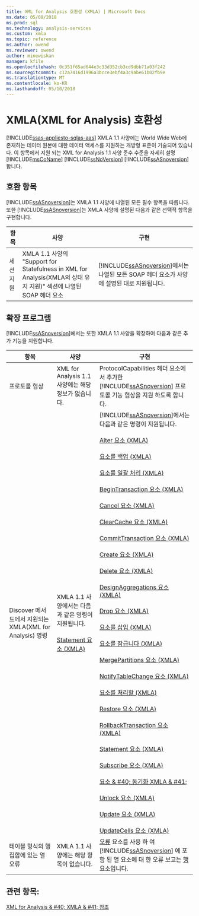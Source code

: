 ```yaml
---
title: XML for Analysis 호환성 (XMLA) | Microsoft Docs
ms.date: 05/08/2018
ms.prod: sql
ms.technology: analysis-services
ms.custom: xmla
ms.topic: reference
ms.author: owend
ms.reviewer: owend
author: minewiskan
manager: kfile
ms.openlocfilehash: 0c351f65ad644e3c33d352cb3cd9dbb71a03f242
ms.sourcegitcommit: c12a7416d1996a3bcce3ebf4a3c9abe61b02fb9e
ms.translationtype: MT
ms.contentlocale: ko-KR
ms.lasthandoff: 05/10/2018
---
```

# <a name="xml-for-analysis-compliance-xmla"></a>XMLA(XML for Analysis) 호환성
[!INCLUDE[ssas-appliesto-sqlas-aas](../../includes/ssas-appliesto-sqlas-aas.md)]
  XMLA 1.1 사양에는 World Wide Web에 존재하는 데이터 원본에 대한 데이터 액세스를 지원하는 개방형 표준이 기술되어 있습니다. 이 항목에서 지원 되는 XML for Analysis 1.1 사양 준수 수준을 자세히 설명 [!INCLUDE[msCoName](../../includes/msconame-md.md)] [!INCLUDE[ssNoVersion](../../includes/ssnoversion-md.md)] [!INCLUDE[ssASnoversion](../../includes/ssasnoversion-md.md)]합니다.  
  
## <a name="compliant-items"></a>호환 항목  
 [!INCLUDE[ssASnoversion](../../includes/ssasnoversion-md.md)]는 XMLA 1.1 사양에 나열된 모든 필수 항목을 따릅니다. 또한 [!INCLUDE[ssASnoversion](../../includes/ssasnoversion-md.md)]는 XMLA 사양에 설명된 다음과 같은 선택적 항목을 구현합니다.  
  
|항목|사양|구현|  
|----------|-------------------|--------------------|  
|세션 지원|XMLA 1.1 사양의 "Support for Statefulness in XML for Analysis(XMLA의 상태 유지 지원)" 섹션에 나열된 SOAP 헤더 요소|[!INCLUDE[ssASnoversion](../../includes/ssasnoversion-md.md)]에서는 나열된 모든 SOAP 헤더 요소가 사양에 설명된 대로 지원됩니다.|  
  
## <a name="extensions"></a>확장 프로그램  
 [!INCLUDE[ssASnoversion](../../includes/ssasnoversion-md.md)]에서는 또한 XMLA 1.1 사양을 확장하여 다음과 같은 추가 기능을 지원합니다.  
  
|항목|사양|구현|  
|----------|-------------------|--------------------|  
|프로토콜 협상|XML for Analysis 1.1 사양에는 해당 정보가 없습니다.|ProtocolCapabilities 헤더 요소에서 추가한 [!INCLUDE[ssASnoversion](../../includes/ssasnoversion-md.md)] 프로토콜 기능 협상을 지원 하도록 합니다.|  
|Discover 메서드에서 지원되는 XMLA(XML for Analysis) 명령|XMLA 1.1 사양에서는 다음과 같은 명령이 지원됩니다.<br /><br /> [Statement 요소 &#40;XMLA&#41;](../../analysis-services/xmla/xml-elements-commands/statement-element-xmla.md)|[!INCLUDE[ssASnoversion](../../includes/ssasnoversion-md.md)]에서는 다음과 같은 명령이 지원됩니다.<br /><br /> [Alter 요소 &#40;XMLA&#41;](../../analysis-services/xmla/xml-elements-commands/alter-element-xmla.md)<br /><br /> [요소를 백업 &#40;XMLA&#41;](../../analysis-services/xmla/xml-elements-commands/backup-element-xmla.md)<br /><br /> [요소를 일괄 처리 &#40;XMLA&#41;](../../analysis-services/xmla/xml-elements-commands/batch-element-xmla.md)<br /><br /> [BeginTransaction 요소 &#40;XMLA&#41;](../../analysis-services/xmla/xml-elements-commands/begintransaction-element-xmla.md)<br /><br /> [Cancel 요소 &#40;XMLA&#41;](../../analysis-services/xmla/xml-elements-commands/cancel-element-xmla.md)<br /><br /> [ClearCache 요소 &#40;XMLA&#41;](../../analysis-services/xmla/xml-elements-commands/clearcache-element-xmla.md)<br /><br /> [CommitTransaction 요소 &#40;XMLA&#41;](../../analysis-services/xmla/xml-elements-commands/committransaction-element-xmla.md)<br /><br /> [Create 요소 &#40;XMLA&#41;](../../analysis-services/xmla/xml-elements-commands/create-element-xmla.md)<br /><br /> [Delete 요소 &#40;XMLA&#41;](../../analysis-services/xmla/xml-elements-commands/delete-element-xmla.md)<br /><br /> [DesignAggregations 요소 &#40;XMLA&#41;](../../analysis-services/xmla/xml-elements-commands/designaggregations-element-xmla.md)<br /><br /> [Drop 요소 &#40;XMLA&#41;](../../analysis-services/xmla/xml-elements-commands/drop-element-xmla.md)<br /><br /> [요소를 삽입 &#40;XMLA&#41;](../../analysis-services/xmla/xml-elements-commands/insert-element-xmla.md)<br /><br /> [요소를 잠급니다 &#40;XMLA&#41;](../../analysis-services/xmla/xml-elements-commands/lock-element-xmla.md)<br /><br /> [MergePartitions 요소 &#40;XMLA&#41;](../../analysis-services/xmla/xml-elements-commands/mergepartitions-element-xmla.md)<br /><br /> [NotifyTableChange 요소 &#40;XMLA&#41;](../../analysis-services/xmla/xml-elements-commands/notifytablechange-element-xmla.md)<br /><br /> [요소를 처리할 &#40;XMLA&#41;](../../analysis-services/xmla/xml-elements-commands/process-element-xmla.md)<br /><br /> [Restore 요소 &#40;XMLA&#41;](../../analysis-services/xmla/xml-elements-commands/restore-element-xmla.md)<br /><br /> [RollbackTransaction 요소 &#40;XMLA&#41;](../../analysis-services/xmla/xml-elements-commands/rollbacktransaction-element-xmla.md)<br /><br /> [Statement 요소 &#40;XMLA&#41;](../../analysis-services/xmla/xml-elements-commands/statement-element-xmla.md)<br /><br /> [Subscribe 요소 &#40;XMLA&#41;](../../analysis-services/xmla/xml-elements-commands/subscribe-element-xmla.md)<br /><br /> [요소 & #40; 동기화 XMLA & #41;](../../analysis-services/xmla/xml-elements-commands/synchronize-element-xmla.md)<br /><br /> [Unlock 요소 &#40;XMLA&#41;](../../analysis-services/xmla/xml-elements-commands/unlock-element-xmla.md)<br /><br /> [Update 요소 &#40;XMLA&#41;](../../analysis-services/xmla/xml-elements-commands/update-element-xmla.md)<br /><br /> [UpdateCells 요소 &#40;XMLA&#41;](../../analysis-services/xmla/xml-elements-commands/updatecells-element-xmla.md)|  
|테이블 형식의 행 집합에 있는 열 오류|XMLA 1.1 사양에는 해당 항목이 없습니다.|[오류](../../analysis-services/xmla/xml-elements-properties/error-element-xmla.md) 요소를 사용 하 여 [!INCLUDE[ssASnoversion](../../includes/ssasnoversion-md.md)] 에 포함 된 열 요소에 대 한 오류 보고는 [행](../../analysis-services/xmla/xml-elements-properties/error-element-xmla.md) 요소입니다.|  
  
## <a name="see-also"></a>관련 항목:  
 [XML for Analysis & #40; XMLA & #41; 참조](../../analysis-services/xmla/xml-for-analysis-xmla-reference.md)  
  
  
